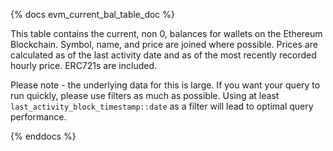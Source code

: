 {% docs evm_current_bal_table_doc %}

This table contains the current, non 0, balances for wallets on the Ethereum Blockchain. Symbol, name, and price are joined where possible. Prices are calculated as of the last activity date and as of the most recently recorded hourly price. ERC721s are included.

Please note - the underlying data for this is large. If you want your query to run quickly, please use filters as much as possible. Using at least `last_activity_block_timestamp::date` as a filter will lead to optimal query performance.

{% enddocs %}

